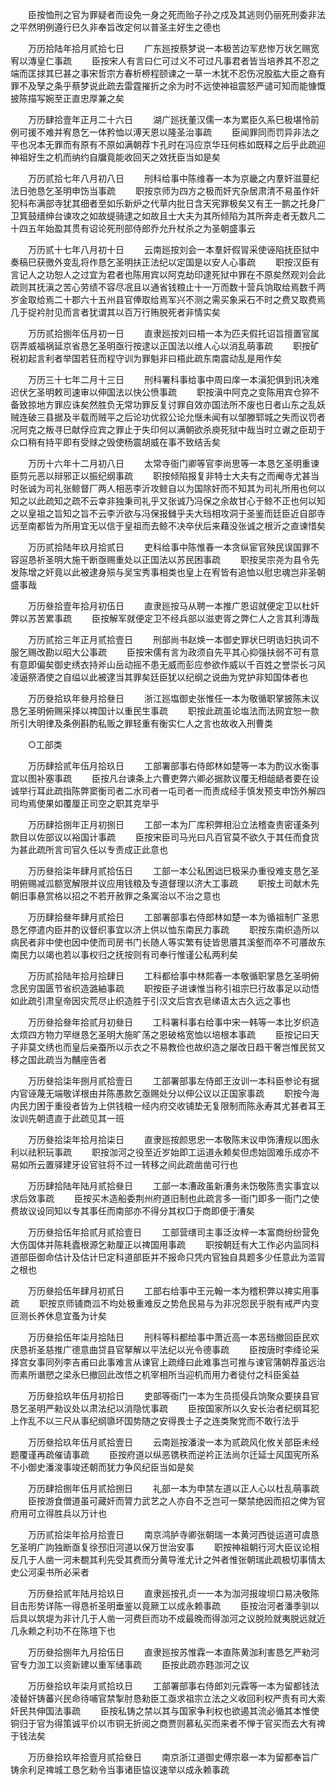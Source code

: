<!-- { "loadSidebar": true } -->
　　臣按恤刑之官为罪疑者而设免一身之死而贻子孙之戍及其逃则仍丽死刑委非法之平然明例遵行巳久非奉旨改定何以普圣主好生之德也 

　　万历拾陆年拾月贰拾七日 
　　广东廵按蔡梦说一本极苦边军悲惨万状乞赐宽宥以漙皇仁事疏 
　　臣按宋人有言曰仁可过义不可过凡事君者皆当培养其不忍之端而匡捄其巳甚之事宋哲宗方春析桺程颐谏之一草一木犹不忍伤况股肱大臣之裔有罪不及孥之条乎蔡梦说此疏去雷霆摧折之余为时不远使神祖震怒严谴可知而能慷慨披陈描写婉至正直忠厚兼之矣 

　　万历肆拾壹年正月二十六日 
　　湖广廵抚董汉儒一本为累臣久系巳极堪怜前例可援不难并宥恳乞一体矜恤以溥天恩以隆圣治事疏 
　　臣闻罪同而罚异非法之平也况本无罪而有原有不原如满朝荐卞孔时在冯应京华珏何栋如既释之后乎此疏迎神祖好生之机而纳约自牖竟能收回天之效抚臣当如是矣 

　　万历贰拾七年八月初八日 
　　刑科给事中陈维春一本为京畿之内羣奸滋蔓纪法日弛恳乞圣明申饬当事疏 
　　职按京师为四方之极而奸宄杂居肃清不易虽作奸犯科布满部寺犹其细者至如乐新炉之代草内批日含天宪罪极矣又有王一鹏之托身厂卫箕鼓缙绅台谏攻之如故缇骑逮之如故且士大夫为其所倾陷为其所奔走者无数凡二十四五年始盈其贯有诏论死刑部侍郎乔允升杖杀之为圣朝盛事云 

　　万历贰十七年八月初十日 
　　云南廵按刘会一本羣奸假冐采使诬陷抚臣狱中奏稿巳获徼外变乱将作恳乞圣明扶正法纪以定国是以安人心事疏 
　　职按汉臣有言记人之功恕人之过宜为君者也陈用宾以阿克劫印逮死狱中罪在不原矣然观刘会此疏则其抚滇之苦心劳绩不容尽冺且以通省钱粮止十一万而数十营兵饷取给焉数千两岁金取给焉二十郡六十五州县官俸取给焉军兴不测之需买象采石不时之费又取费焉几于捉衿肘见而言者犹谓其以百万行贿脱死者非情实矣 

　　万历贰拾捌年伍月初一日 
　　直隶廵按刘曰梧一本为匹夫假托诏旨擅置官属窃弄威福祸延京省恳乞圣明亟行按逮以正国法以维人心以消乱萌事疏 
　　职按矿税初起言利者举国若狂而程守训为罪魁非曰梧此疏东南震动乱是用作矣 

　　万历三十七年二月十三日 
　　刑科署科事给事中周曰庠一本滇犯俱到讯决难迟伏乞圣明敕司速审以伸国法以快公愤事疏 
　　职按滇中阿克之变陈用宾仓猝不备致掠地方罪应诛矣然胜负无常功罪反复讨罪自效亦国法所不废也日者山东之乱妖贼连破三县据及半载而贼平之后论功优叙公论允惬未闻有以邹滕郓城之失而议罚者况阿克之叛寻巳献俘应宾之罪止于失印何以满朝欲杀庾死狱中哉当时立谳之臣刧于众口稍有持平即有受赇之毁使杨震胡威在事不致结舌矣 

　　万历十六年十二月初八日 
　　太常寺衙门卿等官李尚思等一本恳乞圣明重谏臣剪元恶以辩邪正以振纪纲事疏 
　　职按倾陷报复非特士大夫有之而阉寺尤甚当时张诚为司礼张鲸督厂两人相恶李沂攻鲸自以为国除奸而不知其为司礼所用也何以知之以此疏知之疏不云幸非独秉司礼乎又张诚乃冯保之余故甘心于鲸不正也何以知之以皇祖之旨知之旨不云李沂欲与冯保报雠乎夫大珰相攻洞于圣鉴而廷臣近自部寺远至南都皆为所用宜无以信于皇祖而去鲸不决卒伏后来藉没张诚之根沂之直谏惜矣 

　　万历贰拾陆年玖月拾贰日 
　　吏科给事中陈惟春一本贪纵宦官殃民误国罪不容逭恳祈圣明大施干断亟赐重处以正国法以苏民困事疏 
　　职按吴宗尧为县令先发陈增之奸竟以此被逮身殒与吴宝秀事相类也皇上在宥皆有追恤以慰忠魂岂非圣朝盛事哉 

　　万历叄拾壹年拾月初伍日 
　　直隶廵按马从聘一本推广恩诏就便定卫以杜奸弊以苏苦累事疏 
　　臣按解军就便定卫不经兵部以滋吏胥之弊仁人之言其利漙哉 

　　万历贰拾三年正月贰拾壹日 
　　刑部尚书赵焕一本御史罪状巳明诰妇执词不服乞赐改勘以昭大公事疏 
　　臣按宋儒有言为政须自先平其心抑强扶弱不可有意有意即偏矣御史绣衣持斧山岳动摇不患无威而彭应参欲作威以千百姓之誉崇长刁风凌逼祭酒使之自缢以此被逮当其罪矣廷臣犹以纪纲之说曲为党护非知国体者也 

　　万历叄拾玖年叄月拾叄日 
　　浙江廵塩御史张惟任一本为敬循职掌披陈末议恳乞圣明俯赐采择以禆国计以重民生事疏 
　　职按此疏虽论塩法而法网宜恕一款所引大明律及条例斟酌私贩之罪轻重有衡实仁人之言也故收入刑曹类 

　　○工部类 

　　万历肆拾贰年伍月拾玖日 
　　工部署部事右侍郎林如楚等一本为酌议水衡事宜以图补塞事疏 
　　臣按凡台谏条上六曹吏弊六卿必据款议覆无相龃龉者要在设诚举行耳此疏指陈弊窦衡司者二水司者一屯司者一而责成经手慎发预支申饬外解四司均焉使果如覆厘正司空之职其克举乎 

　　万历肆拾捌年正月初捌日 
　　工部一本为厂库积弊相沿立法稽查贵密谨条列款目以佐部议以裕国计事疏 
　　臣按宋臣司马光曰凡百官莫不欲久于其任而食货为甚此疏所言司官久任以专责成正此意也 

　　万历叄拾柒年肆月贰拾伍日 
　　工部一本公私困诎巳极采办重役难支恳乞圣明俯赐减泒额宽解限并议应用钱粮及专道督理以济大工事疏 
　　职按土司献木先朝旧事悬赏格以招之不若开赦罪之条寓治以不治之意也 

　　万历肆拾叄年肆月贰拾日 
　　工部署部事右侍郎林如楚一本为循祖制广圣恩恳乞停遣内臣并酌议督织事宜以济上供以恤东南民力事疏 
　　职按东南织造所以病民者非中使也因中使而司房书门长随人等实繁有徒皆思餍其溪壑而卒不可餍故东南民力以竭也若以事权归之抚按则有司奉行惟谨公私两利矣 

　　万历贰拾陆年拾月拾肆日 
　　工科都给事中林熙春一本敬循职掌恳乞圣明俯念民穷国匮节省织造潞紬事疏 
　　职按臣子进谏惟当称引祖宗巳行故事足以动悟如此疏引肃皇帝因灾荒尽止织造胜于引汉文后宫衣皂绨语太古久远之事也 

　　万历叄拾叄年拾贰月初叄日 
　　工科署科事右给事中宋一韩等一本比岁织造太烦四方物力罕继恳乞圣明大施旷荡之恩破格宽恤以培根本事疏 
　　臣按记曰天子非莫文绣也而皇后亲蚕所以示衣之不易教俭也故织造之屡改日趋干奢岂惟民贫又移之国此疏当为黼座告者 

　　万历叄拾柒年捌月贰拾壹日 
　　工部署部事左侍郎王汝训一本科臣参论有据内官诬蔑无端敬详根由并陈愚款乞亟赐处分以伸公议以正国家事疏 
　　职按今海内民力困于重役者皆为上供钱粮一经内府交收铺垫无复限制而陈永寿其尤甚者耳王汝训先朝遗直于此疏见其一班 

　　万历叄拾柒年拾月拾柒日 
　　直隶廵按颜思忠一本敬陈末议申饰漕规以图永利以祛积玩事疏 
　　职按泇河之役至近岁始即工运道永赖矣但虑始固难乐成亦不易如所云置驿建牙设官驻将不过一转移之间此疏凿凿可行也 

　　万历肆拾陆年陆月贰拾叄日 
　　工部一本漕政虽新漕务未饬敬陈责实事宜以求后效事疏 
　　臣按买木造船委荆州府道旧制也此疏言多一衙门即多一衙门之使费故议设同知以专其事任而南部亦不得分其权□于商即便于漕矣 

　　万历叄拾伍年拾贰月贰拾壹日 
　　工部营缮司主事泛汝梓一本富商纷纷营免大伤国体并陈耗蠹根源乞勑厘正以禆国用事疏 
　　职按朝廷有大工作必内监同科道部臣御命估计及估计巳定科道部臣并不报命只凭内官独自具题多少任意此为滥冐之根也 

　　万历叄拾伍年肆月初贰日 
　　工部右给事中王元翰一本为稽积弊以禆实用事疏 
　　职按京师铺商泒不均处极重难反之势危民易与为非况怨民乎脱有戒严内变叵测长养休息宜蚤为计矣 

　　万历叄拾伍年柒月拾陆日 
　　刑科等科都给事中萧近高一本恶珰撤回臣民欢庆恳祈圣慈推广德意曲贷县官拏解以平法纪以光令德事疏 
　　臣按唐时李绛论采择宫女事同列李吉甫曰此事难言从谏官上疏绛曰此难事岂可推与谏官蒲朝荐虽远治而素所谮愬之梁永巳撤回此改悟之机宰相所当迎机而用力者徒付之科臣奚益 

　　万历叄拾玖年伍月初拾日 
　　吏部等衙门一本为生员揽侵兵饷聚众要挟县官恳乞圣明严勑议处以肃法纪以消隐忧事疏 
　　臣按国家所以久安长治者纪纲耳犯上作乱不以三尺从事纪纲隳坏国势随之安得畏士子之连类聚党而不敢行法乎 

　　万历叄拾玖年伍月贰拾壹日 
　　云南廵按潘浚一本为贰疏风化攸关部臣未经题覆谨再疏催请事疏 
　　臣按府道以纵恶镌秩而逆衿正法尚尔迁延士风国宪所系不小御史潘浚事竣还朝而犹力争风纪臣当如是矣 

　　万历肆拾捌年伍月贰拾捌日 
　　礼部一本为申禁左道以正人心以杜乱萌事疏 
　　臣按游食僧道虽可藏奸而膂力武艺之人亦自不乏岂可一槩禁绝因而招之俾为官府用可立得胜兵以万计也 

　　万历贰拾柒年拾月拾壹日 
　　南京鸿胪寺卿张朝瑞一本黄河西徙运道可虞恳乞圣明广訽独断亟复徐邳旧河道以保万世治安事 
　　职按神祖朝行河大臣议论相反几于人凿一河未覩其利先受其费而分黄导淮尤计之舛者惟张朝瑞此疏极切事情太史公河渠书所必采者 

　　万历叄拾贰年陆月拾玖日 
　　直隶廵按孔贞一一本为泇河报竣坝口易决敬陈目击形势详陈一得恳祈圣明垂鉴以竟厥工以成永赖事疏 
　　臣按治河者潘季驯以后具以筑堤为非计几于人凿一河费巨而功不成最晚而得泇河之议脱险就夷脱远就近几永赖之利功不在陈瑄下也 

　　万历叄拾捌年九月拾伍日 
　　直隶廵按苏惟霖一本直陈黄泇利害恳乞严勑河官专力泇工以资新建以重军储事疏 
　　臣按此疏亦韪泇河之议 

　　万历叄拾玖年柒月贰拾玖日 
　　工部署部事右侍郎刘元霖等一本为留都钱法凌替奸铸蕃兴民命待哺官禁掣肘恳勑臣工亟求祖宗立法之义收回利权严责有司大索奸民共伸国法事疏 
　　臣按私铸之禁以其与国家争利权也欲遏其流必循其本惟使铜归于官为得策诚平价以市铜无折阅之商贾则慕私买而来者不惮于官买而去大有禆于钱法矣 

　　万历叄拾玖年拾壹月贰拾叄日 
　　南京浙江道御史傅宗皋一本为留都奉旨广铸余利足禆城工恳乞勑令当事诸臣恊议速举以成永赖事疏 

